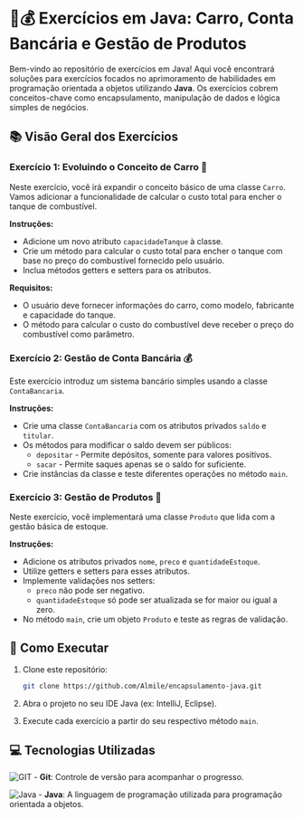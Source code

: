 # 🚗💰 Exercícios em Java: Carro, Conta Bancária e Gestão de Produtos


Bem-vindo ao repositório de exercícios em Java! Aqui você encontrará soluções para exercícios focados no aprimoramento de habilidades em programação orientada a objetos utilizando **Java**. Os exercícios cobrem conceitos-chave como encapsulamento, manipulação de dados e lógica simples de negócios.

## 📚 Visão Geral dos Exercícios


### Exercício 1: Evoluindo o Conceito de Carro 🚗

Neste exercício, você irá expandir o conceito básico de uma classe `Carro`. Vamos adicionar a funcionalidade de calcular o custo total para encher o tanque de combustível.

**Instruções:**

- Adicione um novo atributo `capacidadeTanque` à classe.
- Crie um método para calcular o custo total para encher o tanque com base no preço do combustível fornecido pelo usuário.
- Inclua métodos getters e setters para os atributos.

**Requisitos:**

- O usuário deve fornecer informações do carro, como modelo, fabricante e capacidade do tanque.
- O método para calcular o custo do combustível deve receber o preço do combustível como parâmetro.


### Exercício 2: Gestão de Conta Bancária 💰

Este exercício introduz um sistema bancário simples usando a classe `ContaBancaria`.

**Instruções:**

- Crie uma classe `ContaBancaria` com os atributos privados `saldo` e `titular`.
- Os métodos para modificar o saldo devem ser públicos:
  - `depositar` - Permite depósitos, somente para valores positivos.
  - `sacar` - Permite saques apenas se o saldo for suficiente.
- Crie instâncias da classe e teste diferentes operações no método `main`.


### Exercício 3: Gestão de Produtos 🛒

Neste exercício, você implementará uma classe `Produto` que lida com a gestão básica de estoque.

**Instruções:**

- Adicione os atributos privados `nome`, `preco` e `quantidadeEstoque`.
- Utilize getters e setters para esses atributos.
- Implemente validações nos setters:
  - `preco` não pode ser negativo.
  - `quantidadeEstoque` só pode ser atualizada se for maior ou igual a zero.
- No método `main`, crie um objeto `Produto` e teste as regras de validação.

## 🚀 Como Executar

1. Clone este repositório:

   ```bash
   git clone https://github.com/Almile/encapsulamento-java.git
   ```

2. Abra o projeto no seu IDE Java (ex: IntelliJ, Eclipse).

3. Execute cada exercício a partir do seu respectivo método `main`.

## 💻 Tecnologias Utilizadas

![GIT](https://img.shields.io/badge/Git-ededed?style=for-the-badge&logo=git&logoColor=gray) - **Git**: Controle de versão para acompanhar o progresso.

![Java](https://img.shields.io/badge/Java-ED8B00?style=for-the-badge&logo=java&logoColor=gray) - **Java**: A linguagem de programação utilizada para programação orientada a objetos.



